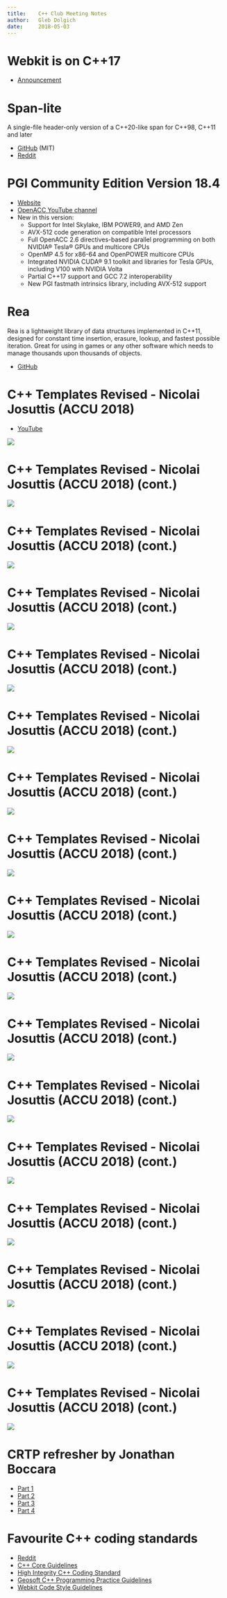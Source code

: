 ```yaml
---
title:    C++ Club Meeting Notes
author:   Gleb Dolgich
date:     2018-05-03
---
```


# Webkit is on C++17

* [Announcement](https://trac.webkit.org/changeset/231170/webkit)

# Span-lite

A single-file header-only version of a C++20-like span for C++98, C++11 and later

* [GitHub](https://github.com/martinmoene/span-lite) (MIT)
* [Reddit](https://www.reddit.com/r/cpp/comments/8fmsm4/span_lite_singlefile_headeronly_version_of_a/)

# PGI Community Edition Version 18.4

* [Website](https://www.pgroup.com/products/community.htm)
* [OpenACC YouTube channel](https://www.youtube.com/channel/UCOTuufWhV-HTIje7e9jjFQQ/videos)
* New in this version:
    * Support for Intel Skylake, IBM POWER9, and AMD Zen
    * AVX-512 code generation on compatible Intel processors
    * Full OpenACC 2.6 directives-based parallel programming on both NVIDIA® Tesla® GPUs and multicore CPUs
    * OpenMP 4.5 for x86-64 and OpenPOWER multicore CPUs
    * Integrated NVIDIA CUDA® 9.1 toolkit and libraries for Tesla GPUs, including V100 with NVIDIA Volta
    * Partial C++17 support and GCC 7.2 interoperability
    * New PGI fastmath intrinsics library, including AVX-512 support

# Rea

Rea is a lightweight library of data structures implemented in C++11, designed for constant time insertion, erasure, lookup, and fastest possible iteration. Great for using in games or any other software which needs to manage thousands upon thousands of objects.

* [GitHub](https://github.com/im95able/Rea/blob/master/README.md)

# C++ Templates Revised - Nicolai Josuttis (ACCU 2018)

* [YouTube](https://www.youtube.com/watch?v=9PFMllbyaLM)

![](img/josuttis-accu18-2-01.png)

# C++ Templates Revised - Nicolai Josuttis (ACCU 2018) (cont.)

![](img/josuttis-accu18-2-02.png)

# C++ Templates Revised - Nicolai Josuttis (ACCU 2018) (cont.)

![](img/josuttis-accu18-2-03.png)

# C++ Templates Revised - Nicolai Josuttis (ACCU 2018) (cont.)

![](img/josuttis-accu18-2-04.png)

# C++ Templates Revised - Nicolai Josuttis (ACCU 2018) (cont.)

![](img/josuttis-accu18-2-05.png)

# C++ Templates Revised - Nicolai Josuttis (ACCU 2018) (cont.)

![](img/josuttis-accu18-2-06.png)

# C++ Templates Revised - Nicolai Josuttis (ACCU 2018) (cont.)

![](img/josuttis-accu18-2-07.png)

# C++ Templates Revised - Nicolai Josuttis (ACCU 2018) (cont.)

![](img/josuttis-accu18-2-08.png)

# C++ Templates Revised - Nicolai Josuttis (ACCU 2018) (cont.)

![](img/josuttis-accu18-2-09.png)

# C++ Templates Revised - Nicolai Josuttis (ACCU 2018) (cont.)

![](img/josuttis-accu18-2-10.png)

# C++ Templates Revised - Nicolai Josuttis (ACCU 2018) (cont.)

![](img/josuttis-accu18-2-11.png)

# C++ Templates Revised - Nicolai Josuttis (ACCU 2018) (cont.)

![](img/josuttis-accu18-2-12.png)

# C++ Templates Revised - Nicolai Josuttis (ACCU 2018) (cont.)

![](img/josuttis-accu18-2-13.png)

# C++ Templates Revised - Nicolai Josuttis (ACCU 2018) (cont.)

![](img/josuttis-accu18-2-14.png)

# C++ Templates Revised - Nicolai Josuttis (ACCU 2018) (cont.)

![](img/josuttis-accu18-2-15.png)

# C++ Templates Revised - Nicolai Josuttis (ACCU 2018) (cont.)

![](img/josuttis-accu18-2-16.png)

# C++ Templates Revised - Nicolai Josuttis (ACCU 2018) (cont.)

![](img/josuttis-accu18-2-17.png)

# CRTP refresher by Jonathan Boccara

* [Part 1](https://www.fluentcpp.com/2017/05/12/curiously-recurring-template-pattern/)
* [Part 2](https://www.fluentcpp.com/2017/05/16/what-the-crtp-brings-to-code/)
* [Part 3](https://www.fluentcpp.com/2017/04/28/extract-interface-cpp/)
* [Part 4](https://www.fluentcpp.com/2017/12/12/mixin-classes-yang-crtp/)

# Favourite C++ coding standards

* [Reddit](https://www.reddit.com/r/cpp/comments/80m4vx/favorite_c_coding_standards/)
* [C++ Core Guidelines](http://isocpp.github.io/CppCoreGuidelines/CppCoreGuidelines)
* [High Integrity C++ Coding Standard](http://www.codingstandard.com/section/index/)
* [Geosoft C++ Programming Practice Guidelines](http://geosoft.no/development/cpppractice.html)
* [Webkit Code Style Guidelines](https://webkit.org/code-style-guidelines/)
